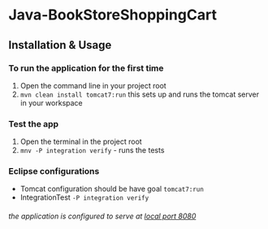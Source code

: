 # Java-BookStoreShoppingCart

## Installation & Usage
### To run the application for the first time
1. Open the command line in your project root
2. ```mvn clean install tomcat7:run``` this sets up and runs the tomcat server in your workspace 

### Test the app
1. Open the terminal in the project root
2. ```mnv -P integration verify``` - runs the tests

### Eclipse configurations
+ Tomcat configuration should be have goal ```tomcat7:run```
+ IntegrationTest ```-P integration verify```

###### the application is configured to serve at [local port 8080](http://localhost:8080/books/list)